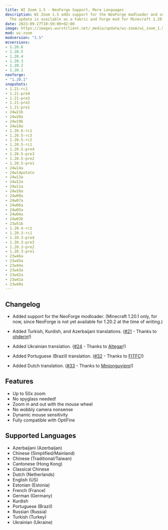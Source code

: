 ```yaml
---
title: WI Zoom 1.5 - NeoForge Support, More Languages
description: WI Zoom 1.5 adds support for the NeoForge modloader and several new languages.
  The update is available as a Fabric and Forge mod for Minecraft 1.20.x.
date: 2023-09-27T10:59:00+02:00
image: https://images.wurstclient.net/_media/update/wi-zoom/wi_zoom_1.5_540p.webp
mod: wi-zoom
modversion: "1.5"
mcversions:
- 1.20.6
- 1.20.5
- 1.20.4
- 1.20.3
- 1.20.2
- 1.20.1
neoforge:
- "1.20.1"
snapshots:
- 1.21-rc1
- 1.21-pre4
- 1.21-pre3
- 1.21-pre2
- 1.21-pre1
- 24w21b
- 24w20a
- 24w19b
- 24w18a
- 1.20.6-rc1
- 1.20.5-rc3
- 1.20.5-rc2
- 1.20.5-rc1
- 1.20.5-pre4
- 1.20.5-pre3
- 1.20.5-pre2
- 1.20.5-pre1
- 24w14a
- 24w14potato
- 24w13a
- 24w12a
- 24w11a
- 24w10a
- 24w09a
- 24w07a
- 24w06a
- 24w05a
- 24w04a
- 24w03b
- 23w51b
- 1.20.4-rc1
- 1.20.3-rc1
- 1.20.3-pre4
- 1.20.3-pre3
- 1.20.3-pre2
- 1.20.3-pre1
- 23w46a
- 23w45a
- 23w44a
- 23w43a
- 23w42a
- 23w41a
- 23w40a
---
```

## Changelog

- Added support for the NeoForge modloader. (Minecraft 1.20.1 only, for now, since NeoForge is not yet available for 1.20.2 at the time of writing.)

- Added Turkish, Kurdish, and Azerbaijani translations. ([#21](https://github.com/Wurst-Imperium/WI-Zoom/pull/21) - Thanks to [ohderin](https://github.com/ohderin)!)

- Added Ukrainian translation. ([#24](https://github.com/Wurst-Imperium/WI-Zoom/pull/24) - Thanks to [Altegar](https://github.com/Altegar)!)

- Added Portuguese (Brazil) translation. ([#32](https://github.com/Wurst-Imperium/WI-Zoom/pull/32) - Thanks to [FITFC](https://github.com/FITFC)!)

- Added Dutch translation. ([#33](https://github.com/Wurst-Imperium/WI-Zoom/pull/33) - Thanks to [Minionguyjpro](https://github.com/Minionguyjpro)!)

## Features

- Up to 50x zoom
- No spyglass needed!
- Zoom in and out with the mouse wheel
- No wobbly camera nonsense
- Dynamic mouse sensitivity
- Fully compatible with OptiFine

## Supported Languages

- Azerbaijani (Azerbaijan)
- Chinese (Simplified/Mainland)
- Chinese (Traditional/Taiwan)
- Cantonese (Hong Kong)
- Classical Chinese
- Dutch (Netherlands)
- English (US)
- Estonian (Estonia)
- French (France)
- German (Germany)
- Kurdish
- Portuguese (Brazil)
- Russian (Russia)
- Turkish (Turkey)
- Ukrainian (Ukraine)
